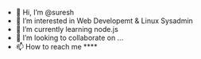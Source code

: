 - 👋 Hi, I’m @suresh
- 👀 I’m interested in Web Developemt & Linux Sysadmin
- 🌱 I’m currently learning node.js
- 💞️ I’m looking to collaborate on ...
- 📫 How to reach me ****

<!---
domainindiacom/domainindiacom is a ✨ special ✨ repository because its `README.md` (this file) appears on your GitHub profile.
You can click the Preview link to take a look at your changes.
--->
